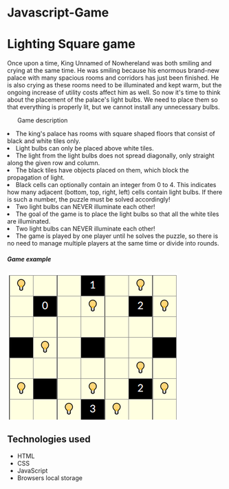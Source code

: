 # Javascript-Game

<h1>Lighting Square game</h1>

<p>Once upon a time, King Unnamed of Nowhereland was both smiling and crying at the same time. He was smiling because his enormous brand-new palace with many spacious rooms and corridors has just been finished. He is also crying as these rooms need to be illuminated and kept warm, but the ongoing increase of utility costs affect him as well. So now it's time to think about the placement of the palace's light bulbs. We need to place them so that everything is properly lit, but we cannot install any unnecessary bulbs.</p>
<ul>Game description</ul>
  <li>The king's palace has rooms with square shaped floors that consist of black and white tiles only.</li>
  <li>Light bulbs can only be placed above white tiles.</li>
  <li>The light from the light bulbs does not spread diagonally, only straight along the given row and column.</li>
  <li>The black tiles have objects placed on them, which block the propagation of light.</li>
  <li>Black cells can optionally contain an integer from 0 to 4. This indicates how many adjacent (bottom, top, right, left) cells contain light bulbs. If there is such a number, the puzzle must be solved accordingly!</li>
  <li>Two light bulbs can NEVER illuminate each other!</li>
  <li>The goal of the game is to place the light bulbs so that all the white tiles are illuminated.</li>
  <li>Two light bulbs can NEVER illuminate each other!</li>
  <li>The game is played by one player until he solves the puzzle, so there is no need to manage multiple players at the same time or divide into rounds.</li>
  
  <h5>Game example</h5>
  <img src="/resources/sample.png" alt="Alt text" title="Optional title">
  
<h2>Technologies  used</h2>
<ul>
  <li>HTML</li>
  <li>CSS</li>
  <li>JavaScript</li>
  <li>Browsers local storage</li>
</ul>


